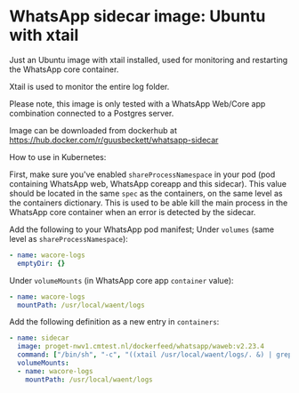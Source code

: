 # WhatsApp sidecar image: Ubuntu with xtail
Just an Ubuntu image with xtail installed, used for monitoring and restarting the WhatsApp core container.

Xtail is used to monitor the entire log folder.

Please note, this image is only tested with a WhatsApp Web/Core app combination connected to a Postgres server.

Image can be downloaded from dockerhub at https://hub.docker.com/r/guusbeckett/whatsapp-sidecar

How to use in Kubernetes:

First, make sure you've enabled `shareProcessNamespace` in your pod (pod containing WhatsApp web, WhatsApp coreapp and this sidecar). This value should be located in the same `spec` as the containers, on the same level as the containers dictionary.
This is used to be able kill the main process in the WhatsApp core container when an error is detected by the sidecar.


Add the following to your WhatsApp pod manifest;
Under `volumes` (same level as `shareProcessNamespace`):
```yaml
- name: wacore-logs
  emptyDir: {}
```
Under `volumeMounts` (in WhatsApp core app `container` value):
```yaml
- name: wacore-logs
  mountPath: /usr/local/waent/logs
```

Add the following definition as a new entry in `containers`:
```yaml
- name: sidecar
  image: proget-nwv1.cmtest.nl/dockerfeed/whatsapp/waweb:v2.23.4
  command: ["/bin/sh", "-c", "((xtail /usr/local/waent/logs/. &) | grep -q \"QSqlError(\\|57P01\") && pkill wa-service"]
  volumeMounts:
  - name: wacore-logs
    mountPath: /usr/local/waent/logs
```

